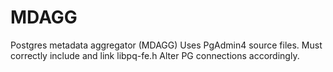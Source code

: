 # MDAGG
Postgres metadata aggregator (MDAGG)
Uses PgAdmin4 source files.
Must correctly include and link libpq-fe.h 
Alter PG connections accordingly.
